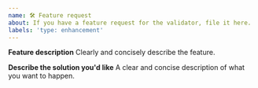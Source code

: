 ```yaml
---
name: 🛠 Feature request
about: If you have a feature request for the validator, file it here.
labels: 'type: enhancement'
---
```


**Feature description**
Clearly and concisely describe the feature.

**Describe the solution you'd like**
A clear and concise description of what you want to happen.
